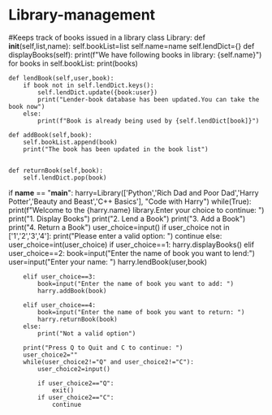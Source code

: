 # Library-management
#Keeps track of books issued in a library
class Library:
    def __init__(self,list,name):
        self.bookList=list
        self.name=name
        self.lendDict={}
    def displayBooks(self):
        print(f"We have following books in library: {self.name}")
        for books in self.bookList:
            print(books)

    def lendBook(self,user,book):
        if book not in self.lendDict.keys():
            self.lendDict.update({book:user})
            print("Lender-book database has been updated.You can take the book now")
        else:
            print(f"Book is already being used by {self.lendDict[book]}")

    def addBook(self,book):
        self.bookList.append(book)
        print("The book has been updated in the book list")


    def returnBook(self,book):
        self.lendDict.pop(book)

if __name__ == "__main__":
    harry=Library(['Python','Rich Dad and Poor Dad','Harry Potter','Beauty and Beast','C++ Basics'],
                 "Code with Harry")
    while(True):
        print(f"Welcome to the {harry.name} library.Enter your choice to continue: ")
        print("1. Display Books")
        print("2. Lend a Book")
        print("3. Add a Book")
        print("4. Return a Book")
        user_choice=input()
        if user_choice not in ['1','2','3','4']:
            print("Please enter a valid option: ")
            continue
        else:
            user_choice=int(user_choice)
        if user_choice==1:
            harry.displayBooks()
        elif user_choice==2:
            book=input("Enter the name of book you want to lend:")
            user=input("Enter your name: ")
            harry.lendBook(user,book)

        elif user_choice==3:
            book=input("Enter the name of book you want to add: ")
            harry.addBook(book)

        elif user_choice==4:
            book=input("Enter the name of book you want to return: ")
            harry.returnBook(book)
        else:
            print("Not a valid option")
        
        print("Press Q to Quit and C to continue: ")
        user_choice2=""
        while(user_choice2!="Q" and user_choice2!="C"):
            user_choice2=input()
            
            if user_choice2=="Q":
                exit()
            if user_choice2=="C":
                continue
